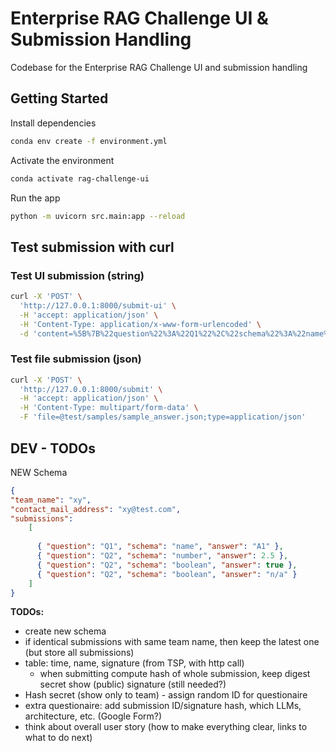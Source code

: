 # Enterprise RAG Challenge UI & Submission Handling
Codebase for the Enterprise RAG Challenge UI and submission handling

## Getting Started
Install dependencies
```bash
conda env create -f environment.yml
```

Activate the environment
```bash
conda activate rag-challenge-ui
``` 

Run the app
```bash
python -m uvicorn src.main:app --reload
```

## Test submission with curl
### Test UI submission (string)
```bash
curl -X 'POST' \
  'http://127.0.0.1:8000/submit-ui' \
  -H 'accept: application/json' \
  -H 'Content-Type: application/x-www-form-urlencoded' \
  -d 'content=%5B%7B%22question%22%3A%22Q1%22%2C%22schema%22%3A%22name%22%2C%22answer%22%3A%22A1%22%7D%2C%7B%22question%22%3A%22Q2%22%2C%22schema%22%3A%22number%22%2C%22answer%22%3A2.5%7D%2C%7B%22question%22%3A%22Q2%22%2C%22schema%22%3A%22boolean%22%2C%22answer%22%3Atrue%7D%5D'
```

### Test file submission (json)
```bash
curl -X 'POST' \
  'http://127.0.0.1:8000/submit' \
  -H 'accept: application/json' \
  -H 'Content-Type: multipart/form-data' \
  -F 'file=@test/samples/sample_answer.json;type=application/json'
```

## DEV - TODOs
NEW Schema
```json
{
"team_name": "xy",
"contact_mail_address": "xy@test.com",
"submissions":
    [
    
      { "question": "Q1", "schema": "name", "answer": "A1" },
      { "question": "Q2", "schema": "number", "answer": 2.5 },
      { "question": "Q2", "schema": "boolean", "answer": true },
      { "question": "Q2", "schema": "boolean", "answer": "n/a" }
    ]
}
```

**TODOs:**
- create new schema
- if identical submissions with same team name, then keep the latest one (but store all submissions)
- table: time, name, signature (from TSP, with http call)
  - when submitting compute hash of whole submission, keep digest secret show (public) signature (still needed?)
- Hash secret (show only to team) - assign random ID for questionaire
- extra questionaire: add submission ID/signature hash, which LLMs, architecture, etc. (Google Form?)
- think about overall user story (how to make everything clear, links to what to do next)
